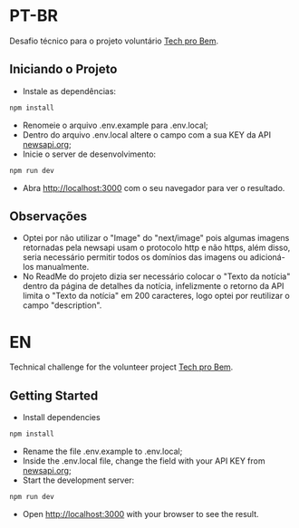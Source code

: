 # PT-BR

Desafio técnico para o projeto voluntário [Tech pro Bem](https://www.linkedin.com/company/techprobem/).

## Iniciando o Projeto
- Instale as dependências:
```bash
npm install
```
- Renomeie o arquivo .env.example para .env.local;
- Dentro do arquivo .env.local altere o campo com a sua KEY da API [newsapi.org](https://newsapi.org/);
- Inicie o server de desenvolvimento:

```bash
npm run dev
```

- Abra [http://localhost:3000](http://localhost:3000) com o seu navegador para ver o resultado.

## Observações
- Optei por não utilizar o "Image" do "next/image" pois algumas imagens retornadas pela newsapi usam o protocolo http e não https, além disso, seria necessário permitir todos os domínios das imagens ou adicioná-los manualmente.
- No ReadMe do projeto dizia ser necessário colocar o "Texto da notícia" dentro da página de detalhes da notícia, infelizmente o retorno da API limita o "Texto da notícia" em 200 caracteres, logo optei por reutilizar o campo "description".

# EN

Technical challenge for the volunteer project [Tech pro Bem](https://www.linkedin.com/company/techprobem/).

## Getting Started

- Install dependencies
```bash
npm install
```

- Rename the file .env.example to .env.local;
- Inside the .env.local file, change the field with your API KEY from [newsapi.org](https://newsapi.org/);
- Start the development server:

```bash
npm run dev
```

- Open [http://localhost:3000](http://localhost:3000) with your browser to see the result.
